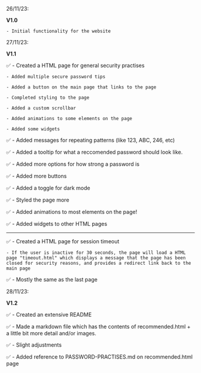 26/11/23: 

**V1.0**

    - Initial functionality for the website


27/11/23: 

**V1.1**

✅ - Created a HTML page for general security practises
    
    - Added multiple secure password tips
    
    - Added a button on the main page that links to the page

    - Completed styling to the page

    - Added a custom scrollbar

    - Added animations to some elements on the page

    - Added some widgets

✅ - Added messages for repeating patterns (like 123, ABC, 246, etc)

✅ - Added a tooltip for what a reccomended password should look like.

✅ - Added more options for how strong a password is

✅ - Added more buttons


✅ - Added a toggle for dark mode

✅ - Styled the page more

✅ - Added animations to most elements on the page!

✅ - Added widgets to other HTML pages

---
✅ - Created a HTML page for session timeout



    - If the user is inactive for 30 seconds, the page will load a HTML page "timeout.html" which displays a message that the page has been closed for security reasons, and provides a redirect link back to the main page

✅ - Mostly the same as the last page

28/11/23:

**V1.2**

✅ - Created an extensive README

✅ - Made a markdown file which has the contents of recommended.html + a little bit more detail and/or images.

✅ - Slight adjustments

✅ - Added reference to PASSWORD-PRACTISES.md on recommended.html page
